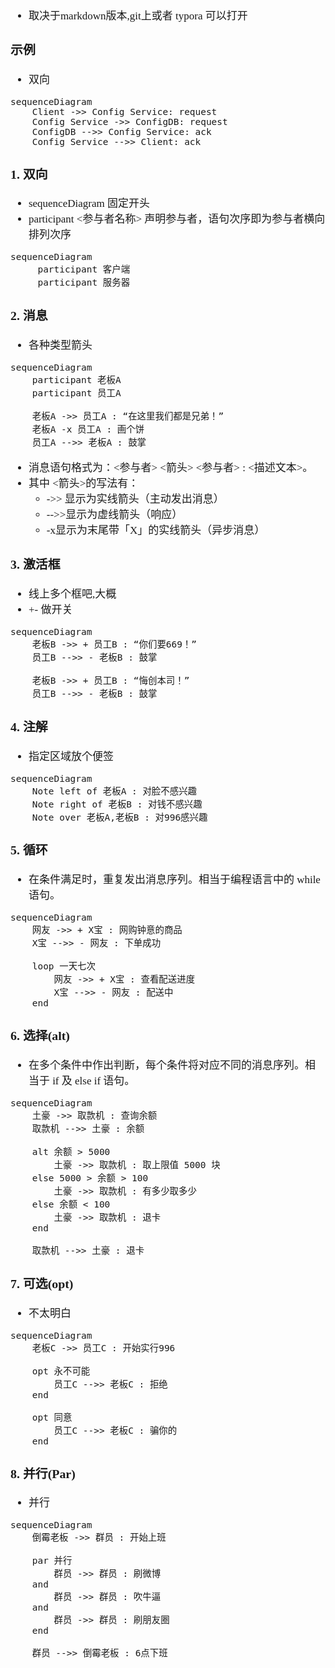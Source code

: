<span  style="font-family: Simsun,serif; font-size: 17px; ">

- 取决于markdown版本,git上或者 typora 可以打开

### 示例

- 双向

```mermaid
sequenceDiagram
	Client ->> Config Service: request
    Config Service ->> ConfigDB: request
    ConfigDB -->> Config Service: ack
	Config Service -->> Client: ack
```

### 1. 双向

- sequenceDiagram 固定开头
- participant <参与者名称> 声明参与者，语句次序即为参与者横向排列次序

```mermaid
sequenceDiagram
	 participant 客户端
     participant 服务器
```

### 2. 消息

- 各种类型箭头

~~~mermaid
sequenceDiagram
    participant 老板A
    participant 员工A

    老板A ->> 员工A : “在这里我们都是兄弟！”
    老板A -x 员工A : 画个饼
    员工A -->> 老板A : 鼓掌
~~~

- 消息语句格式为：<参与者> <箭头> <参与者> : <描述文本>。
- 其中 <箭头>的写法有：
    - ->> 显示为实线箭头（主动发出消息）
    - -->>显示为虚线箭头（响应）
    - -x显示为末尾带「X」的实线箭头（异步消息）

### 3. 激活框

- 线上多个框吧,大概
- +- 做开关

~~~mermaid
sequenceDiagram
    老板B ->> + 员工B : “你们要669！”
    员工B -->> - 老板B : 鼓掌
    
    老板B ->> + 员工B : “悔创本司！”
    员工B -->> - 老板B : 鼓掌
~~~

### 4. 注解

- 指定区域放个便签

~~~mermaid
sequenceDiagram
    Note left of 老板A : 对脸不感兴趣
    Note right of 老板B : 对钱不感兴趣
    Note over 老板A,老板B : 对996感兴趣
~~~

### 5. 循环

- 在条件满足时，重复发出消息序列。相当于编程语言中的 while 语句。

~~~mermaid
sequenceDiagram
    网友 ->> + X宝 : 网购钟意的商品
    X宝 -->> - 网友 : 下单成功
    
    loop 一天七次
        网友 ->> + X宝 : 查看配送进度
        X宝 -->> - 网友 : 配送中
    end
~~~

### 6. 选择(alt)

- 在多个条件中作出判断，每个条件将对应不同的消息序列。相当于 if 及 else if 语句。

~~~mermaid
sequenceDiagram    
    土豪 ->> 取款机 : 查询余额
    取款机 -->> 土豪 : 余额
    
    alt 余额 > 5000
        土豪 ->> 取款机 : 取上限值 5000 块
    else 5000 > 余额 > 100
        土豪 ->> 取款机 : 有多少取多少
    else 余额 < 100
        土豪 ->> 取款机 : 退卡
    end
    
    取款机 -->> 土豪 : 退卡
~~~

### 7. 可选(opt)

- 不太明白

~~~mermaid
sequenceDiagram
    老板C ->> 员工C : 开始实行996
    
    opt 永不可能
        员工C -->> 老板C : 拒绝
    end
    
    opt 同意
        员工C -->> 老板C : 骗你的
    end
~~~

### 8. 并行(Par)

- 并行

~~~mermaid
sequenceDiagram
    倒霉老板 ->> 群员 : 开始上班
    
    par 并行
        群员 ->> 群员 : 刷微博
    and
        群员 ->> 群员 : 吹牛逼
    and
        群员 ->> 群员 : 刷朋友圈
    end
    
    群员 -->> 倒霉老板 : 6点下班
~~~

</span>